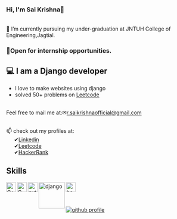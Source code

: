 
### Hi, I'm Sai Krishna🙌

<br>🌱 I’m currently pursuing my under-graduation at JNTUH College of Engineering,Jagtial.
### 📌Open for internship opportunities.

## 💻 I am a Django developer

- I love to make websites using django
- solved 50+ problems on [Leetcode](https://leetcode.com/saikrishnar/)

<br>Feel free to mail me at:✉<a href='mailto:r.saikrishnaofficial@gmail.com'>r.saikrishnaofficial@gmail.com</a><br>

<br>📫 check out my profiles at:
<br>&ensp;&ensp;&ensp;✔<a target='_blank' href='https://www.linkedin.com/in/saikrishnaramagiri/'>Linkedin</a>
<br>&ensp;&ensp;&ensp;✔<a href='https://leetcode.com/saikrishnar/'>Leetcode</a>
<br>&ensp;&ensp;&ensp;✔<a href='https://www.hackerrank.com/r_saikrishnaoff'>HackerRank</a>

## Skills

<img align="left" alt="C++" width="26px" src="https://raw.githubusercontent.com/jmnote/z-icons/master/svg/c++.svg"/>
<img align="left" alt="C" width="26px" src="https://raw.githubusercontent.com/jmnote/z-icons/master/svg/c.svg" />
<img align="left" alt="python" width="26px" src="https://raw.githubusercontent.com/jmnote/z-icons/master/svg/python.svg" /> 
<img align="left" alt="django" width="70px" src="https://raw.githubusercontent.com/gilbarbara/logos/f4c8e8b933aa80ce83b6d6d387e016bf4cb4e376/logos/django.svg">
<img align="left" alt="bootstrap" width="26px" src="https://raw.githubusercontent.com/gilbarbara/logos/f4c8e8b933aa80ce83b6d6d387e016bf4cb4e376/logos/bootstrap.svg">
<br><br>



<br>[![github profile](https://github-readme-stats.vercel.app/api?username=rsaikrishnagithub&show_icons=true&include_all_commits=true&theme=radical)]()
